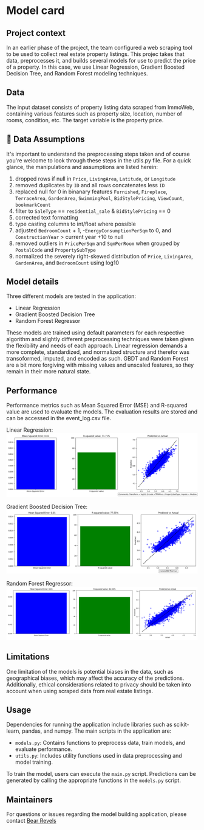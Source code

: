 # Model card

## Project context

In an earlier phase of the project, the team configured a web scraping tool to be used to collect real estate property listings. This projec takes that data, preprocesses it, and builds several models for use to predict the price of a property. In this case, we use Linear Regression, Gradient Boosted Decision Tree, and Random Forest modeling techniques. 

## Data

The input dataset consists of property listing data scraped from ImmoWeb, containing various features such as property size, location, number of rooms, condition, etc. The target variable is the property price.

## 🧩 Data Assumptions

It's important to understand the preprocessing steps taken and of course you're welcome to look through these steps in the utils.py file. For a quick glance, the manipulations and assumptions are listed herein:
1. dropped rows if null in `Price`, `LivingArea`, `Latitude`, or `Longitude`
2. removed duplicates by `ID` and all rows concatenates less `ID`
3. replaced null for 0 in binanary features `Furnished`, `Fireplace`, `TerraceArea`, `GardenArea`, `SwimmingPool`, `BidStylePricing`, `ViewCount`, `bookmarkCount`
4. filter to `SaleType` == `residential_sale` & `BidStylePricing` == 0
5. corrected text formatting
6. type casting columns to int/float where possible
7. adjusted `BedroomCount` + 1, -`EnergyConsumptionPerSqm` to 0, and `ConstructionYear` > current year +10 to null
8. removed outliers in `PricePerSqm` and `SqmPerRoom` when grouped by `PostalCode` and `PropertySubType`
9. normalized the severely right-skewed distribution of `Price`, `LivingArea`, `GardenArea`, and `BedroomCount` using log10

## Model details

Three different models are tested in the application:
- Linear Regression
- Gradient Boosted Decision Tree
- Random Forest Regressor

These models are trained using default parameters for each respective algorithm and slightly different preprocessing techniques were taken given the flexibility and needs of each approach. Linear regression demands a more complete, standardized, and normalized structure and therefor was transoformed, imputed, and encoded as such. GBDT and Random Forest are a bit more forgiving with missing values and unscaled features, so they remain in their more natural state. 

## Performance

Performance metrics such as Mean Squared Error (MSE) and R-squared value are used to evaluate the models. The evaluation results are stored and can be accessed in the event_log.csv file.

Linear Regression:
![Linear Regression](data/performance_png/Final%20Linear%20Regression.png)

Gradient Boosted Decision Tree:
![Gradient Boosted Decision Tree](data/performance_png/Final%20Gradient%20Boosted%20Decision%20Tree.png)

Random Forest Regressor:
![Random Forest](data/performance_png/Final%20Random%20Forest.png)

## Limitations

One limitation of the models is potential biases in the data, such as geographical biases, which may affect the accuracy of the predictions. Additionally, ethical considerations related to privacy should be taken into account when using scraped data from real estate listings.

## Usage

Dependencies for running the application include libraries such as scikit-learn, pandas, and numpy. The main scripts in the application are:
- `models.py`: Contains functions to preprocess data, train models, and evaluate performance.
- `utils.py`: Includes utility functions used in data preprocessing and model training.

To train the model, users can execute the `main.py` script. Predictions can be generated by calling the appropriate functions in the `models.py` script.

## Maintainers

For questions or issues regarding the model building application, please contact [Bear Revels](https://www.linkedin.com/in/bear-revels/)